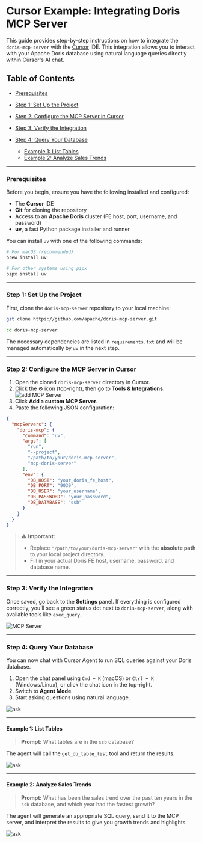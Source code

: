 <!--
Licensed to the Apache Software Foundation (ASF) under one
or more contributor license agreements.  See the NOTICE file
distributed with this work for additional information
regarding copyright ownership.  The ASF licenses this file
to you under the Apache License, Version 2.0 (the
"License"); you may not use this file except in compliance
with the License.  You may obtain a copy of the License at

  http://www.apache.org/licenses/LICENSE-2.0

Unless required by applicable law or agreed to in writing,
software distributed under the License is distributed on an
"AS IS" BASIS, WITHOUT WARRANTIES OR CONDITIONS OF ANY
KIND, either express or implied.  See the License for the
specific language governing permissions and limitations
under the License.
-->


# Cursor Example: Integrating Doris MCP Server

This guide provides step-by-step instructions on how to integrate the `doris-mcp-server` with the [Cursor](https://cursor.sh/) IDE. This integration allows you to interact with your Apache Doris database using natural language queries directly within Cursor's AI chat.

## Table of Contents

* [Prerequisites](#prerequisites)
* [Step 1: Set Up the Project](#step-1-set-up-the-project)
* [Step 2: Configure the MCP Server in Cursor](#step-2-configure-the-mcp-server-in-cursor)
* [Step 3: Verify the Integration](#step-3-verify-the-integration)
* [Step 4: Query Your Database](#step-4-query-your-database)

  * [Example 1: List Tables](#example-1-list-tables)
  * [Example 2: Analyze Sales Trends](#example-2-analyze-sales-trends)

---

### Prerequisites

Before you begin, ensure you have the following installed and configured:

* The **Cursor** IDE
* **Git** for cloning the repository
* Access to an **Apache Doris** cluster (FE host, port, username, and password)
* **uv**, a fast Python package installer and runner

You can install `uv` with one of the following commands:

```bash
# For macOS (recommended)
brew install uv

# For other systems using pipx
pipx install uv
```

---

### Step 1: Set Up the Project

First, clone the `doris-mcp-server` repository to your local machine:

```bash
git clone https://github.com/apache/doris-mcp-server.git

cd doris-mcp-server
```

The necessary dependencies are listed in `requirements.txt` and will be managed automatically by `uv` in the next step.

---

### Step 2: Configure the MCP Server in Cursor

1. Open the cloned `doris-mcp-server` directory in Cursor.
2. Click the ⚙️ icon (top-right), then go to **Tools & Integrations**.
   ![add MCP Server](../images/cursor_add_mcp.png)
3. Click **Add a custom MCP Server**.
4. Paste the following JSON configuration:

```json
{
  "mcpServers": {
    "doris-mcp": {
      "command": "uv",
      "args": [
        "run",
        "--project",
        "/path/to/your/doris-mcp-server",
        "mcp-doris-server"
      ],  
      "env": {
        "DB_HOST": "your_doris_fe_host",
        "DB_PORT": "9030",
        "DB_USER": "your_username",
        "DB_PASSWORD": "your_password",
        "DB_DATABASE": "ssb"
      }
    }
  }
}
```

> ⚠️ **Important:**
>
> * Replace `"/path/to/your/doris-mcp-server"` with the **absolute path** to your local project directory.
> * Fill in your actual Doris FE host, username, password, and database name.

---

### Step 3: Verify the Integration

Once saved, go back to the **Settings** panel. If everything is configured correctly, you’ll see a green status dot next to `doris-mcp-server`, along with available tools like `exec_query`.

![MCP Server](../images/cursor_doris-mcp.png)

---

### Step 4: Query Your Database

You can now chat with Cursor Agent to run SQL queries against your Doris database.

1. Open the chat panel using `Cmd + K` (macOS) or `Ctrl + K` (Windows/Linux), or click the chat icon in the top-right.
2. Switch to **Agent Mode**.
3. Start asking questions using natural language.

![ask](../images/cursor_agent.png)

---

#### Example 1: List Tables

> **Prompt:** What tables are in the `ssb` database?

The agent will call the `get_db_table_list` tool and return the results.

![ask](../images/cursor_ask1.png)

---

#### Example 2: Analyze Sales Trends

> **Prompt:** What has been the sales trend over the past ten years in the `ssb` database, and which year had the fastest growth?

The agent will generate an appropriate SQL query, send it to the MCP server, and interpret the results to give you growth trends and highlights.

![ask](../images/cursor_ask2.png)
